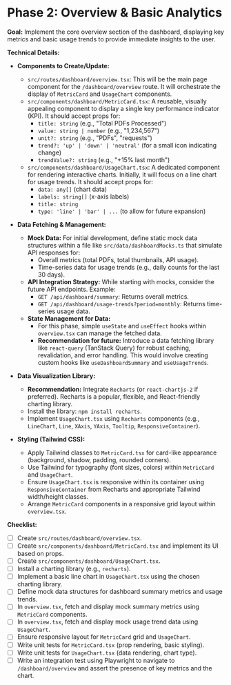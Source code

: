 # Phase 2: Overview & Basic Analytics

**Goal:** Implement the core overview section of the dashboard, displaying key metrics and basic usage trends to provide immediate insights to the user.

**Technical Details:**

*   **Components to Create/Update:**
    *   `src/routes/dashboard/overview.tsx`: This will be the main page component for the `/dashboard/overview` route. It will orchestrate the display of `MetricCard` and `UsageChart` components.
    *   `src/components/dashboard/MetricCard.tsx`: A reusable, visually appealing component to display a single key performance indicator (KPI). It should accept props for:
        *   `title: string` (e.g., "Total PDFs Processed")
        *   `value: string | number` (e.g., "1,234,567")
        *   `unit?: string` (e.g., "PDFs", "requests")
        *   `trend?: 'up' | 'down' | 'neutral'` (for a small icon indicating change)
        *   `trendValue?: string` (e.g., "+15% last month")
    *   `src/components/dashboard/UsageChart.tsx`: A dedicated component for rendering interactive charts. Initially, it will focus on a line chart for usage trends. It should accept props for:
        *   `data: any[]` (chart data)
        *   `labels: string[]` (x-axis labels)
        *   `title: string`
        *   `type: 'line' | 'bar' | ...` (to allow for future expansion)

*   **Data Fetching & Management:**
    *   **Mock Data:** For initial development, define static mock data structures within a file like `src/data/dashboardMocks.ts` that simulate API responses for:
        *   Overall metrics (total PDFs, total thumbnails, API usage).
        *   Time-series data for usage trends (e.g., daily counts for the last 30 days).
    *   **API Integration Strategy:** While starting with mocks, consider the future API endpoints. Example:
        *   `GET /api/dashboard/summary`: Returns overall metrics.
        *   `GET /api/dashboard/usage-trends?period=monthly`: Returns time-series usage data.
    *   **State Management for Data:**
        *   For this phase, simple `useState` and `useEffect` hooks within `overview.tsx` can manage the fetched data.
        *   **Recommendation for future:** Introduce a data fetching library like `react-query` (TanStack Query) for robust caching, revalidation, and error handling. This would involve creating custom hooks like `useDashboardSummary` and `useUsageTrends`.

*   **Data Visualization Library:**
    *   **Recommendation:** Integrate `Recharts` (or `react-chartjs-2` if preferred). Recharts is a popular, flexible, and React-friendly charting library.
    *   Install the library: `npm install recharts`.
    *   Implement `UsageChart.tsx` using `Recharts` components (e.g., `LineChart`, `Line`, `XAxis`, `YAxis`, `Tooltip`, `ResponsiveContainer`).

*   **Styling (Tailwind CSS):**
    *   Apply Tailwind classes to `MetricCard.tsx` for card-like appearance (background, shadow, padding, rounded corners).
    *   Use Tailwind for typography (font sizes, colors) within `MetricCard` and `UsageChart`.
    *   Ensure `UsageChart.tsx` is responsive within its container using `ResponsiveContainer` from Recharts and appropriate Tailwind width/height classes.
    *   Arrange `MetricCard` components in a responsive grid layout within `overview.tsx`.

**Checklist:**

*   [ ] Create `src/routes/dashboard/overview.tsx`.
*   [ ] Create `src/components/dashboard/MetricCard.tsx` and implement its UI based on props.
*   [ ] Create `src/components/dashboard/UsageChart.tsx`.
*   [ ] Install a charting library (e.g., `recharts`).
*   [ ] Implement a basic line chart in `UsageChart.tsx` using the chosen charting library.
*   [ ] Define mock data structures for dashboard summary metrics and usage trends.
*   [ ] In `overview.tsx`, fetch and display mock summary metrics using `MetricCard` components.
*   [ ] In `overview.tsx`, fetch and display mock usage trend data using `UsageChart`.
*   [ ] Ensure responsive layout for `MetricCard` grid and `UsageChart`.
*   [ ] Write unit tests for `MetricCard.tsx` (prop rendering, basic styling).
*   [ ] Write unit tests for `UsageChart.tsx` (data rendering, chart type).
*   [ ] Write an integration test using Playwright to navigate to `/dashboard/overview` and assert the presence of key metrics and the chart.
